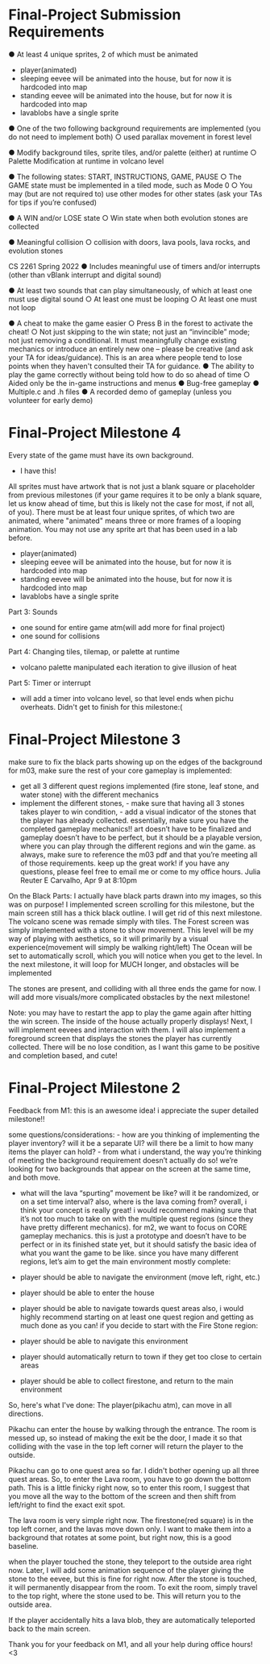 # Final-Project Submission Requirements
● At least 4 unique sprites, 2 of which must be animated
- player(animated)
- sleeping eevee will be animated into the house, but for now it is hardcoded into map
- standing eevee will be animated into the house, but for now it is hardcoded into map
- lavablobs have a single sprite

● One of the two following background requirements are implemented (you do not
need to implement both)
○ used parallax movement in forest level

● Modify background tiles, sprite tiles, and/or palette (either) at runtime
○ Palette Modification at runtime in volcano level

● The following states: START, INSTRUCTIONS, GAME, PAUSE
○ The GAME state must be implemented in a tiled mode, such as Mode 0
○ You may (but are not required to) use other modes for other states (ask
your TAs for tips if you’re confused)

● A WIN and/or LOSE state
○ Win state when both evolution stones are collected

● Meaningful collision
○ collision with doors, lava pools, lava rocks, and evolution stones

CS 2261 Spring 2022
● Includes meaningful use of timers and/or interrupts (other than vBlank interrupt
and digital sound)

● At least two sounds that can play simultaneously, of which at least one must use
digital sound
○ At least one must be looping
○ At least one must not loop

● A cheat to make the game easier
○ Press B in the forest to activate the cheat!
○ Not just skipping to the win state; not just an “invincible” mode; not just
removing a conditional. It must meaningfully change existing mechanics or
introduce an entirely new one – please be creative (and ask your TA for
ideas/guidance). This is an area where people tend to lose points when
they haven't consulted their TA for guidance.
● The ability to play the game correctly without being told how to do so ahead of
time
○ Aided only be the in-game instructions and menus
● Bug-free gameplay
● Multiple.c and .h files
● A recorded demo of gameplay (unless you volunteer for early demo)

# Final-Project Milestone 4
Every state of the game must have its own background. 
- I have this!

All sprites must have artwork that is not just a blank square or placeholder from
previous milestones (if your game requires it to be only a blank square, let us know
ahead of time, but this is likely not the case for most, if not all, of you). There must be at
least four unique sprites, of which two are animated, where "animated" means three or
more frames of a looping animation. You may not use any sprite art that has been used
in a lab before.
- player(animated)
- sleeping eevee will be animated into the house, but for now it is hardcoded into map
- standing eevee will be animated into the house, but for now it is hardcoded into map
- lavablobs have a single sprite

Part 3: Sounds
- one sound for entire game atm(will add more for final project)
- one sound for collisions

Part 4: Changing tiles, tilemap, or palette at runtime
- volcano palette manipulated each iteration to give illusion of heat

Part 5: Timer or interrupt
- will add a timer into volcano level, so that level ends when pichu overheats. Didn't get to finish for this milestone:(

# Final-Project Milestone 3
make sure to fix the black parts showing up on the edges of the background 
for m03, make sure the rest of your core gameplay is implemented: 
- get all 3 different quest regions implemented (fire stone, leaf stone, and water stone) with the different mechanics
- implement the different stones, - make sure that having all 3 stones takes player to win condition, - add a visual indicator of the stones that the player has already collected. essentially, make sure you have the completed gameplay mechanics!! art doesn’t have to be finalized and gameplay doesn’t have to be perfect, but it should be a playable version, where you can play through the different regions and win the game. as always, make sure to reference the m03 pdf and that you’re meeting all of those requirements. keep up the great work! if you have any questions, please feel free to email me or come to my office hours.
Julia Reuter E Carvalho, Apr 9 at 8:10pm

On the Black Parts:
I actually have black parts drawn into my images, so this was on purpose! I implemented screen scrolling for this milestone, but the main screen still has a thick black outline. I will get rid of this next milestone.
The volcano scene was remade simply with tiles.
The Forest screen was simply implemented with a stone to show movement. This level will be my way of playing with aesthetics, so it will primarily by a visual experience(movement will simply be walking right/left)
The Ocean will be set to automatically scroll, which you will notice when you get to the level. In the next milestone, it will loop for MUCH longer, and obstacles will be implemented

The stones are present, and colliding with all three ends the game for now. I will add more visuals/more complicated obstacles by the next milestone!

Note: you may have to restart the app to play the game again after hitting the win screen.
The inside of the house actually properly displays! Next, I will implement eevees and interaction with them.
I will also implement a foreground screen that displays the stones the player has currently collected. There will be no lose condition, as I want this game to be positive and completion based, and cute!

# Final-Project Milestone 2
 Feedback from M1:
 this is an awesome idea! i appreciate the super detailed milestone!! 

some questions/considerations: - how are you thinking of implementing the player inventory? will it be a separate UI? will there be a limit to how many items the player can hold? - from what i understand, the way you’re thinking of meeting the background requirement doesn’t actually do so! we’re looking for two backgrounds that appear on the screen at the same time, and both move. 

- what will the lava “spurting” movement be like? will it be randomized, or on a set time interval? 
also, where is the lava coming from? overall, i think your concept is really great! i would recommend making sure that it’s not too much to take on with the multiple quest regions (since they have pretty different mechanics). for m2, we want to focus on CORE gameplay mechanics. this is just a prototype and doesn’t have to be perfect or in its finished state yet, but it should satisfy the basic idea of what you want the game to be like. since you have many different regions, let’s aim to get the main environment mostly complete: 

- player should be able to navigate the environment (move left, right, etc.) 
- player should be able to enter the house 
- player should be able to navigate towards quest areas also, i would highly recommend starting on at least one quest region and getting as much done as you can! if you decide to start with the Fire Stone region: 
- player should be able to navigate this environment 
- player should automatically return to town if they get too close to certain areas 
- player should be able to collect firestone, and return to the main environment 

So, here's what I've done:
The player(pikachu atm), can move in all directions. 

Pikachu can enter the house by walking through the entrance. The room is messed up, so instead of making the exit be the door, I made it so that colliding with the vase in the top left corner will return the player to the outside.

Pikachu can go to one quest area so far. I didn't bother opening up all three quest areas. So, to enter the Lava room, you have to go down the bottom path. This is a little finicky right now, so to enter this room, I suggest that you move all the way to the bottom of the screen and then shift from left/right to find the exact exit spot.

The lava room is very simple right now. The firestone(red square) is in the top left corner, and the lavas move down only. I want to make them into a background that rotates at some point, but right now, this is a good baseline.

when the player touched the stone, they teleport to the outside area right now. Later, I will add some animation sequence of the player giving the stone to the eevee, but this is fine for right now.
After the stone is touched, it will permanently disappear from the room. To exit the room, simply travel to the top right, where the stone used to be. This will return you to the outside area.

If the player accidentally hits a lava blob, they are automatically teleported back to the main screen.

Thank you for your feedback on M1, and all your help during office hours! <3
